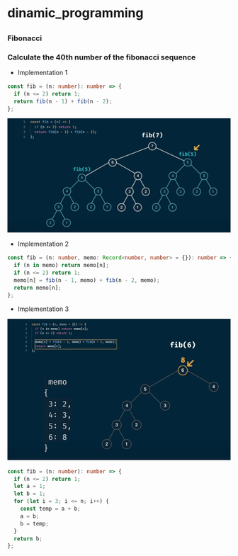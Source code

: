 # dinamic_programming

##

### Fibonacci

### Calculate the 40th number of the fibonacci sequence

- Implementation 1

```typescript
const fib = (n: number): number => {
  if (n <= 2) return 1;
  return fib(n - 1) + fib(n - 2);
};
```

![fib1_tree](/assets/fib.png)

- Implementation 2

```typescript
const fib = (n: number, memo: Record<number, number> = {}): number => {
  if (n in memo) return memo[n];
  if (n <= 2) return 1;
  memo[n] = fib(n - 1, memo) + fib(n - 2, memo);
  return memo[n];
};
```

- Implementation 3

![fib2](/assets/fib2.png)

```typescript
const fib = (n: number): number => {
  if (n <= 2) return 1;
  let a = 1;
  let b = 1;
  for (let i = 3; i <= n; i++) {
    const temp = a + b;
    a = b;
    b = temp;
  }
  return b;
};
```
